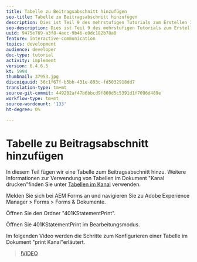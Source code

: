 ```yaml
---
title: Tabelle zu Beitragsabschnitt hinzufügen
seo-title: Tabelle zu Beitragsabschnitt hinzufügen
description: Dies ist Teil 9 des mehrstufigen Tutorials zum Erstellen Ihres ersten interaktiven Kommunikations-Dokuments.In diesem Teil fügen wir eine Tabelle zum Beitragsabschnitt hinzu.
seo-description: Dies ist Teil 9 des mehrstufigen Tutorials zum Erstellen Ihres ersten interaktiven Kommunikations-Dokuments.In diesem Teil fügen wir eine Tabelle zum Beitragsabschnitt hinzu.
uuid: 9475e769-a3f8-4aec-9b46-e0dc182b78a0
feature: interactive-communication
topics: development
audience: developer
doc-type: tutorial
activity: implement
version: 6.4,6.5
kt: 5994
thumbnail: 37953.jpg
discoiquuid: 36c1f67f-b5bb-431e-893c-fd5032918dd7
translation-type: tm+mt
source-git-commit: 449202af47b6bbcd9f860d5c5391d1f7096d489e
workflow-type: tm+mt
source-wordcount: '133'
ht-degree: 0%

---
```



# Tabelle zu Beitragsabschnitt hinzufügen

In diesem Teil fügen wir eine Tabelle zum Beitragsabschnitt hinzu.
Weitere Informationen zur Verwendung von Tabellen im Dokument &quot;Kanal drucken&quot;finden Sie unter [Tabellen im Kanal](/help/forms/interactive-communications/table-in-print-channel-documents-video-use.md) verwenden.

Melden Sie sich bei AEM Forms an und navigieren Sie zu Adobe Experience Manager > Forms > Forms &amp; Dokumente.

Öffnen Sie den Ordner &quot;401KStatementPrint&quot;.

Öffnen Sie 401KStatementPrint im Bearbeitungsmodus.

Im folgenden Video werden die Schritte zum Konfigurieren einer Tabelle im Dokument &quot;print Kanal&quot;erläutert.

>[!VIDEO](https://video.tv.adobe.com/v/22387t1?quality=9&learn=on)

